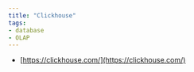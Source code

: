 ```yaml
---
title: "Clickhouse"
tags:
- database
- OLAP
---
```

- [https://clickhouse.com/](https://clickhouse.com/)